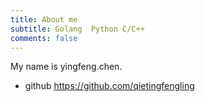 ```yaml
---
title: About me
subtitle: Golang  Python C/C++
comments: false
---
```


My name is yingfeng.chen. 

- github https://github.com/qietingfengling

